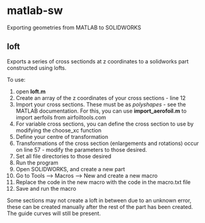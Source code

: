 # matlab-sw
Exporting geometries from MATLAB to SOLIDWORKS

## loft
Exports a series of cross sectionds at z coordinates to a solidworks part constructed using lofts.

To use:

1) open **loft.m** 
2) Create an array of the z coordinates of your cross sections - line 12
3) Import your cross sections. These must be as *polyshapes* - see the MATLAB documentation.
  For this, you can use **import_aerofoil.m** to import aerfoils from airfoiltools.com 
4) For variable cross sections, you can define the cross section to use by modifying the choose_xc function
5) Define your centre of transformation
6) Transformations of the cross section (enlargements and rotations) occur on line 57 - modify the parameters to those desired.
7) Set all file directories to those desired
8) Run the program
9) Open SOLIDWORKS, and create a new part
10) Go to Tools --> Macros --> New and create a new macro
11) Replace the code in the new macro with the code in the macro.txt file
12) Save and run the macro

Some sections may not create a loft in between due to an unknown error, these can be created manually after the rest of the part has been created. The guide curves will still be present.
